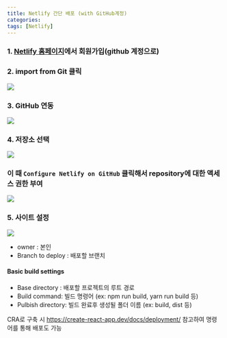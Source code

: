 ```yaml
---
title: Netlify 간단 배포 (with GitHub계정)
categories:
tags: [Netlify]
---
```


### 1. [Netlify 홈페이지](https://app.netlify.com/)에서 회원가입(github 계정으로)

### 2. import from Git 클릭

![](https://images.velog.io/images/yeyo0x0/post/e0e20ae8-a7af-49ca-9475-15725ffe57fd/%E1%84%89%E1%85%B3%E1%84%8F%E1%85%B3%E1%84%85%E1%85%B5%E1%86%AB%E1%84%89%E1%85%A3%E1%86%BA%202022-03-02%20%E1%84%8B%E1%85%A9%E1%84%8C%E1%85%A5%E1%86%AB%209.58.56.png)

### 3. GitHub 연동

![](https://images.velog.io/images/yeyo0x0/post/73cf0d4f-66be-4de0-8080-084156499af9/%E1%84%89%E1%85%B3%E1%84%8F%E1%85%B3%E1%84%85%E1%85%B5%E1%86%AB%E1%84%89%E1%85%A3%E1%86%BA%202022-03-02%20%E1%84%8B%E1%85%A9%E1%84%8C%E1%85%A5%E1%86%AB%209.59.07.png)

### 4. 저장소 선택

![](https://images.velog.io/images/yeyo0x0/post/da33a6e1-eb85-46c7-81df-4f4041b9bda1/%E1%84%89%E1%85%B3%E1%84%8F%E1%85%B3%E1%84%85%E1%85%B5%E1%86%AB%E1%84%89%E1%85%A3%E1%86%BA%202022-03-02%20%E1%84%8B%E1%85%A9%E1%84%8C%E1%85%A5%E1%86%AB%209.58.06.png)

### 이 때 `Configure Netlify on GitHub` 클릭해서 repository에 대한 액세스 권한 부여

![](https://images.velog.io/images/yeyo0x0/post/689262d5-4a50-4116-8c00-bcdee74277e4/%E1%84%89%E1%85%B3%E1%84%8F%E1%85%B3%E1%84%85%E1%85%B5%E1%86%AB%E1%84%89%E1%85%A3%E1%86%BA%202022-03-02%20%E1%84%8B%E1%85%A9%E1%84%92%E1%85%AE%209.37.29.png)

### 5. 사이트 설정

![](https://images.velog.io/images/yeyo0x0/post/20b7098d-543a-410b-8144-f8c2c70db95f/%E1%84%89%E1%85%B3%E1%84%8F%E1%85%B3%E1%84%85%E1%85%B5%E1%86%AB%E1%84%89%E1%85%A3%E1%86%BA%202022-03-02%20%E1%84%8B%E1%85%A9%E1%84%92%E1%85%AE%205.06.22.png)

- owner : 본인
- Branch to deploy : 배포할 브랜치

#### Basic build settings

- Base directory : 배포할 프로젝트의 루트 경로
- Build command: 빌드 명령어 (ex: npm run build, yarn run build 등)
- Pulbish directory: 빌드 완료후 생성될 폴더 이름 (ex: build, dist 등)

CRA로 구축 시 https://create-react-app.dev/docs/deployment/ 참고하여 명령어를 통해 배포도 가능
